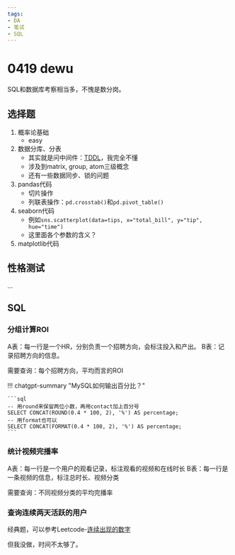 ```yaml
---
tags:
- DA
- 笔试
- SQL
---
```


# 0419 dewu

SQL和数据库考察相当多，不愧是数分岗。

## 选择题

1. 概率论基础
    - easy
2. 数据分库、分表
    - 其实就是问中间件：[TDDL](https://zhuanlan.zhihu.com/p/94185797)，我完全不懂
    - 涉及到matrix, group, atom三级概念
    - 还有一些数据同步、锁的问题
3. pandas代码
    - 切片操作
    - 列联表操作：`pd.crosstab()`和`pd.pivot_table()`
4. seaborn代码
    - 例如`sns.scatterplot(data=tips, x="total_bill", y="tip", hue="time")`
    - 这里面各个参数的含义？
5. matplotlib代码

## 性格测试

...

## SQL

### 分组计算ROI

A表：每一行是一个HR，分别负责一个招聘方向，会标注投入和产出。
B表：记录招聘方向的信息。

需要查询：每个招聘方向，平均而言的ROI

!!! chatgpt-summary "MySQL如何输出百分比？"

    ```sql
    -- 用round来保留两位小数，再用contact加上百分号
    SELECT CONCAT(ROUND(0.4 * 100, 2), '%') AS percentage;
    -- 用format也可以
    SELECT CONCAT(FORMAT(0.4 * 100, 2), '%') AS percentage;
    ```

### 统计视频完播率

A表：每一行是一个用户的观看记录，标注观看的视频和在线时长
B表：每一行是一条视频的信息，标注总时长、视频分类

需要查询：不同视频分类的平均完播率

### 查询连续两天活跃的用户

经典题，可以参考Leetcode-[连续出现的数字](https://leetcode.cn/problems/consecutive-numbers/description/)

但我没做，时间不太够了。
